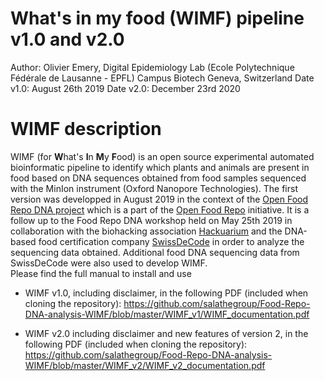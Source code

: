 # What's in my food (WIMF) pipeline v1.0 and v2.0
Author: Olivier Emery, Digital Epidemiology Lab (Ecole Polytechnique Fédérale de Lausanne - EPFL) 
Campus Biotech Geneva, Switzerland
Date v1.0: August 26th 2019
Date v2.0: December 23rd 2020

# WIMF description

WIMF (for **W**hat's **I**n **M**y **F**ood) is an open source experimental automated bioinformatic pipeline to identify which plants and animals are present in food based on DNA sequences obtained from food samples sequenced with the MinIon instrument (Oxford Nanopore Technologies). The first version was developped in August 2019 in the context of the [Open Food Repo DNA project](https://www.foodrepo.org/dna) which is a part of the [Open Food Repo](https://www.foodrepo.org) initiative. It is a follow up to the Food Repo DNA workshop held on May 25th 2019 in collaboration with the biohacking association [Hackuarium](http://wiki.hackuarium.ch/w/Main_Page) and the DNA-based food certification company [SwissDeCode](https://www.swissdecode.com) in order to analyze the sequencing data obtained. Additional food DNA sequencing data from SwissDeCode were also used to develop WIMF.     
Please find the full manual to install and use 

- WIMF v1.0, including disclaimer, in the following PDF (included when cloning the repository):
https://github.com/salathegroup/Food-Repo-DNA-analysis-WIMF/blob/master/WIMF_v1/WIMF_documentation.pdf

- WIMF v2.0 including disclaimer and new features of version 2, in the following PDF (included when cloning the repository):
https://github.com/salathegroup/Food-Repo-DNA-analysis-WIMF/blob/master/WIMF_v2/WIMF_v2_documentation.pdf
